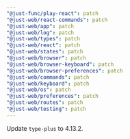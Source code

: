 ```yaml
---
"@just-func/play-react": patch
"@just-web/react-commands": patch
"@just-web/app": patch
"@just-web/log": patch
"@just-web/types": patch
"@just-web/react": patch
"@just-web/states": patch
"@just-web/browser": patch
"@just-web/browser-keyboard": patch
"@just-web/browser-preferences": patch
"@just-web/commands": patch
"@just-web/keyboard": patch
"@just-web/os": patch
"@just-web/preferences": patch
"@just-web/routes": patch
"@just-web/testing": patch
---
```


Update `type-plus` to 4.13.2.
